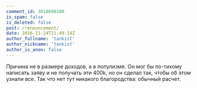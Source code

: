 ```yaml
---
comment_id: 3018690100
is_spam: false
is_deleted: false
post: /renouncement/
date: 2016-11-24T21:49:14Z
author_fullname: 'tankist'
author_nickname: 'tankist'
author_is_anon: false
---
```


<p>Причина не в размере доходов, а в популизме. Он мог бы по-тихому написать заяву и не получать эти 400k, но он сделал так, чтобы об этом узнали все. Так что нет тут никакого благородства: обычный расчет.</p>
